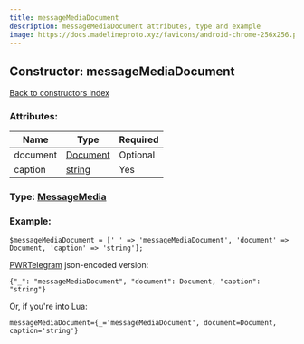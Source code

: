 ```yaml
---
title: messageMediaDocument
description: messageMediaDocument attributes, type and example
image: https://docs.madelineproto.xyz/favicons/android-chrome-256x256.png
---
```

## Constructor: messageMediaDocument  
[Back to constructors index](index.md)



### Attributes:

| Name     |    Type       | Required |
|----------|---------------|----------|
|document|[Document](../types/Document.md) | Optional|
|caption|[string](../types/string.md) | Yes|



### Type: [MessageMedia](../types/MessageMedia.md)


### Example:

```
$messageMediaDocument = ['_' => 'messageMediaDocument', 'document' => Document, 'caption' => 'string'];
```  

[PWRTelegram](https://pwrtelegram.xyz) json-encoded version:

```
{"_": "messageMediaDocument", "document": Document, "caption": "string"}
```


Or, if you're into Lua:  


```
messageMediaDocument={_='messageMediaDocument', document=Document, caption='string'}

```


